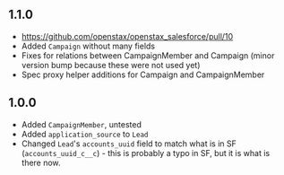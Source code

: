 ## 1.1.0

* https://github.com/openstax/openstax_salesforce/pull/10
* Added `Campaign` without many fields
* Fixes for relations between CampaignMember and Campaign (minor version bump because these were not used yet)
* Spec proxy helper additions for Campaign and CampaignMember

## 1.0.0

* Added `CampaignMember`, untested
* Added `application_source` to `Lead`
* Changed `Lead`'s `accounts_uuid` field to match what is in SF (`accounts_uuid_c__c`) - this is probably a typo in SF, but it is what is there now.
